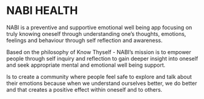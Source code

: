 # NABI HEALTH

NABI is a preventive and supportive emotional well being app focusing on truly knowing oneself through understanding one’s thoughts, emotions, feelings and behaviour through self reflection and awareness.

Based on the philosophy of Know Thyself  - NABI’s mission is to empower people through self inquiry and reflection to gain deeper insight into oneself and seek appropriate mental and emotional well being support.  

Is to create a community where people feel safe to explore and talk about their emotions because when we understand ourselves better, we do better and that creates a positive effect within oneself and to others.
